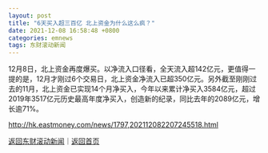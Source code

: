 ```yaml
---
layout: post
title: "6天买入超三百亿 北上资金为什么这么疯？"
date: 2021-12-08 16:58:48 +0800
categories: emnews
tags: 东财滚动新闻
---
```


12月8日，北上资金再度爆买。以净流入口径看，全天流入超142亿元，更值得一提的是，12月才刚过6个交易日，北上资金净流入已超350亿元。另外截至刚刚过去的11月，北上资金已实现14个月净买入，今年以来累计净买入3584亿元，超过2019年3517亿元历史最高年度净买入，创造新的纪录，同比去年的2089亿元，增长逾71%。

<http://hk.eastmoney.com/news/1797,202112082207245518.html>

[返回东财滚动新闻](//finews.withounder.com/emnews/)｜[返回首页](//finews.withounder.com/)